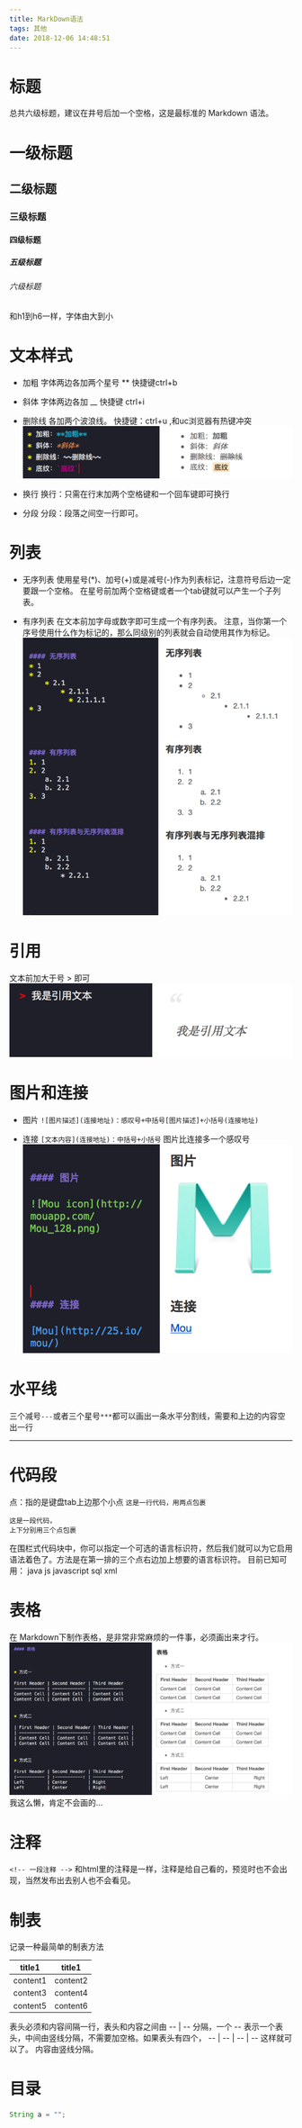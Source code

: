 ```yaml
---
title: MarkDown语法
tags: 其他
date: 2018-12-06 14:48:51
---
```


# 标题
总共六级标题，建议在井号后加一个空格，这是最标准的 Markdown 语法。
# 一级标题
## 二级标题
### 三级标题
#### 四级标题
##### 五级标题
###### 六级标题
和h1到h6一样，字体由大到小

# 文本样式
- 加粗
字体两边各加两个星号 ** 快捷键ctrl+b

- 斜体
字体两边各加  __ 快捷键 ctrl+i

- 删除线
各加两个波浪线。  快捷键：ctrl+u ,和uc浏览器有热键冲突
![文本样式](MarkDown语法/1.png)

- 换行
换行：只需在行末加两个空格键和一个回车键即可换行

- 分段
分段：段落之间空一行即可。

# 列表
- 无序列表
使用星号(*)、加号(+)或是减号(-)作为列表标记，注意符号后边一定要跟一个空格。
在星号前加两个空格键或者一个tab键就可以产生一个子列表。

- 有序列表
在文本前加字母或数字即可生成一个有序列表。
注意，当你第一个序号使用什么作为标记的，那么同级别的列表就会自动使用其作为标记。
![](MarkDown语法/2.png)

# 引用
文本前加大于号  >  即可
![](MarkDown语法/3.png)

# 图片和连接
- 图片
`![图片描述](连接地址)：感叹号+中括号[图片描述]+小括号(连接地址)`

- 连接
`[文本内容](连接地址)：中括号+小括号`
图片比连接多一个感叹号
![](MarkDown语法/4.png)

# 水平线
三个减号`---`或者三个星号`***`都可以画出一条水平分割线，需要和上边的内容空出一行

---

# 代码段
点：指的是键盘tab上边那个小点
`这是一行代码，用两点包裹`

```
这是一段代码，
上下分别用三个点包裹
```

在围栏式代码块中，你可以指定一个可选的语言标识符，然后我们就可以为它启用语法着色了。方法是在第一排的三个点右边加上想要的语言标识符。
目前已知可用：
java
js
javascript
sql
xml


# 表格
在 Markdown下制作表格，是非常非常麻烦的一件事，必须画出来才行。
![](MarkDown语法/5.png)
我这么懒，肯定不会画的...

# 注释
`<!-- 一段注释 -->`
和html里的注释是一样，注释是给自己看的，预览时也不会出现，当然发布出去别人也不会看见。

# 制表
记录一种最简单的制表方法

title1 | title1
-- | --
content1 | content2
content3 | content4
content5 | content6

表头必须和内容间隔一行，表头和内容之间由
-- | --
分隔，一个 -- 表示一个表头，中间由竖线分隔，不需要加空格。如果表头有四个，
-- | -- | -- | --
这样就可以了。
内容由竖线分隔。

# 目录

```java
String a = "";
```
